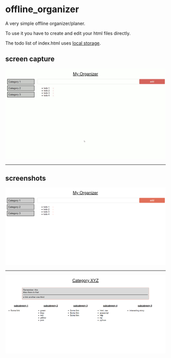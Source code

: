 # offline_organizer
A very simple offline organizer/planer.

To use it you have to create and edit your html files directly.

The todo list of index.html uses [local storage](https://developer.mozilla.org/en-US/docs/Web/API/Window/localStorage).

## screen capture
![screen capture](screen_capture.gif "screen capture")
___
## screenshots
![screenshot of index](organizer_1.png "screenshot of index")
___
![screenshot of category template](organizer_2.png "screenshot of category template")


